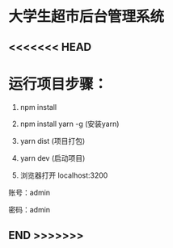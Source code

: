 # 大学生超市后台管理系统

## <<<<<<< HEAD

# 运行项目步骤：

  1. npm install

  2. npm install yarn -g  (安装yarn)

  3. yarn dist (项目打包)

  4. yarn dev  (启动项目)

  5. 浏览器打开 localhost:3200

  账号：admin

  密码：admin


## END >>>>>>>   

